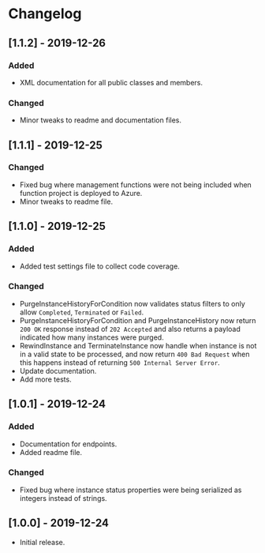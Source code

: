 # Changelog

<a name="1.1.2" />

## [1.1.2] - 2019-12-26

### Added
 - XML documentation for all public classes and members.

### Changed
 - Minor tweaks to readme and documentation files.

<a name="1.1.1" />

## [1.1.1] - 2019-12-25

### Changed
 - Fixed bug where management functions were not being included when function project is deployed to Azure.
 - Minor tweaks to readme file.

<a name="1.1.0" />

## [1.1.0] - 2019-12-25

### Added
 - Added test settings file to collect code coverage.

### Changed
 - PurgeInstanceHistoryForCondition now validates status filters to only allow `Completed`, `Terminated` or `Failed`.
 - PurgeInstanceHistoryForCondition and PurgeInstanceHistory now return `200 OK` response instead of `202 Accepted` and also returns a payload indicated how many instances were purged.
 - RewindInstance and TerminateInstance now handle when instance is not in a valid state to be processed, and now return `400 Bad Request` when this happens instead of returning `500 Internal Server Error`.
 - Update documentation.
 - Add more tests.

<a name="1.0.1" />

## [1.0.1] - 2019-12-24

### Added
 - Documentation for endpoints.
 - Added readme file.

### Changed
 - Fixed bug where instance status properties were being serialized as integers instead of strings.

<a name="1.0.0" />

## [1.0.0] - 2019-12-24
 - Initial release.